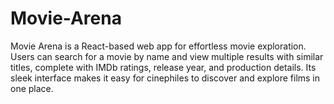 # Movie-Arena
Movie Arena is a React-based web app for effortless movie exploration. Users can search for a movie by name and view multiple results with similar titles, complete with IMDb ratings, release year, and production details. Its sleek interface makes it easy for cinephiles to discover and explore films in one place.
